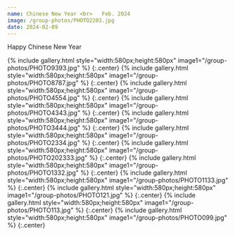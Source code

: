 ```yaml
---
name: Chinese New Year <br>   Feb. 2024
image: /group-photos/PHOTO2203.jpg
date: 2024-02-09
---
```


Happy Chinese New Year
 
{% include gallery.html style="width:580px;height:580px" image1="/group-photos/PHOTO9393.jpg" %} {:.center}
{% include gallery.html style="width:580px;height:580px" image1="/group-photos/PHOTO8787.jpg" %} {:.center}
{% include gallery.html style="width:580px;height:580px" image1="/group-photos/PHOTO4554.jpg" %} {:.center}
{% include gallery.html style="width:580px;height:580px" image1="/group-photos/PHOTO4343.jpg" %} {:.center}
{% include gallery.html style="width:580px;height:580px" image1="/group-photos/PHOTO3444.jpg" %} {:.center}
{% include gallery.html style="width:580px;height:580px" image1="/group-photos/PHOTO2334.jpg" %} {:.center}
{% include gallery.html style="width:580px;height:580px" image1="/group-photos/PHOTO202333.jpg" %} {:.center}
{% include gallery.html style="width:580px;height:580px" image1="/group-photos/PHOTO1332.jpg" %} {:.center}
{% include gallery.html style="width:580px;height:580px" image1="/group-photos/PHOTO1133.jpg" %} {:.center}
{% include gallery.html style="width:580px;height:580px" image1="/group-photos/PHOTO121.jpg" %} {:.center}
{% include gallery.html style="width:580px;height:580px" image1="/group-photos/PHOTO113.jpg" %} {:.center}
{% include gallery.html style="width:580px;height:580px" image1="/group-photos/PHOTO099.jpg" %} {:.center}
